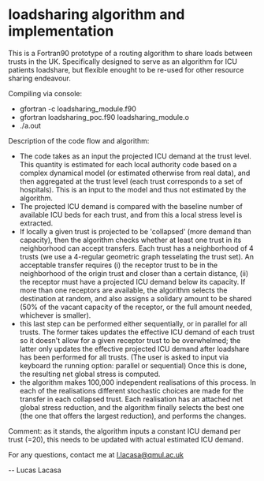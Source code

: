 # loadsharing algorithm and implementation

This is a Fortran90 prototype of a routing algorithm to share loads between trusts in the UK. Specifically designed to serve as an algorithm for ICU patients loadshare, but flexible enought to be re-used for other resource sharing endeavour.

Compiling via console:



+ gfortran -c loadsharing_module.f90
+ gfortran loadsharing_poc.f90 loadsharing_module.o
+ ./a.out

Description of the code flow and algorithm:
- The code takes as an input the projected ICU demand at the trust level.
This quantity is estimated for each local authority code based on a complex dynamical model (or estimated otherwise from real data), and then aggregated at the trust level (each trust corresponds to a set of hospitals). This is an input to the model and thus not estimated by the algorithm.
- The projected ICU demand is compared with the baseline number of available ICU beds for each trust, and from this a local stress level is extracted. 
- If locally a given trust is projected to be 'collapsed' (more demand than capacity), then the algorithm checks whether at least one trust in its neighborhood can accept transfers. Each trust has a neighborhood of 4 trusts (we use a 4-regular geometric graph tesselating the trust set). An acceptable transfer requires (i) the receptor trust to be in the neighborhood of the origin trust and closer than a certain distance, (ii) the receptor must have a projected ICU demand below its capacity. 
If more than one receptors are available, the algorithm selects the destination at random, and also assigns a solidary amount to be shared (50% of the vacant capacity of the receptor, or the full amount needed, whichever is smaller).
- this last step can be performed either sequentially, or in parallel for all trusts. The former takes updates the effective ICU demand of each trust so it doesn't allow for a given receptor trust to be overwhelmed; the latter only updates the effective projected ICU demand after loadshare has been performed for all trusts.
(The user is asked to input via keyboard the running option: parallel or sequential)
Once this is done, the resulting net global stress is computed.
- the algorithm makes 100,000 independent realisations of this process. In each of the realisations different stochastic choices are made for the transfer in each collapsed trust. Each realisation has an attached net global stress reduction, and the algorithm finally selects the best one (the one that offers the largest reduction), and performs the changes.

Comment: as it stands, the algorithm inputs a constant ICU demand per trust (=20), this needs to be updated with actual estimated ICU demand.

For any questions, contact me at l.lacasa@qmul.ac.uk

-- Lucas Lacasa



